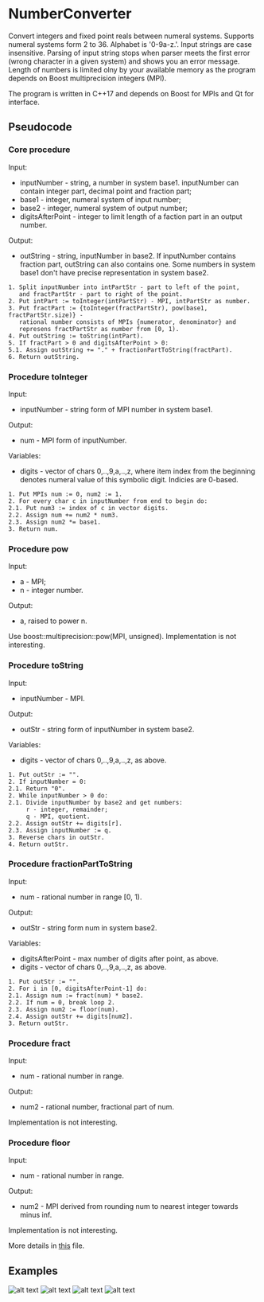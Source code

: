 # NumberConverter
Convert integers and fixed point reals between numeral systems. Supports numeral systems form 2 to 36. Alphabet is '0-9a-z\.'. Input strings are case insensitive. Parsing of input string stops when parser meets the first error (wrong character in a given system) and shows you an error message. Length of numbers is limited olny by your available memory as the program depends on Boost multiprecision integers (MPI).

The program is written in C++17 and depends on Boost for MPIs and Qt for interface.

## Pseudocode
### Core procedure
Input: 
- inputNumber - string, a number in system base1. inputNumber can contain integer part, decimal point and fraction part;
- base1 - integer, numeral system of input number;
- base2 - integer, numeral system of output number;
- digitsAfterPoint - integer to limit length of a faction part in an output number.

Output:
- outString - string, inputNumber in base2. If inputNumber contains fraction part, outString can also contains one.  Some numbers in system base1 don't have precise representation in system base2.

```
1. Split inputNumber into intPartStr - part to left of the point, 
   and fractPartStr - part to right of the point.
2. Put intPart := toInteger(intPartStr) - MPI, intPartStr as number.
3. Put fractPart := {toInteger(fractPartStr), pow(base1, fractPartStr.size)} - 
   rational number consists of MPIs {numerator, denominator} and
   represens fractPartStr as number from [0, 1).
4. Put outString := toString(intPart).
5. If fractPart > 0 and digitsAfterPoint > 0:
5.1. Assign outString += "." + fractionPartToString(fractPart).
6. Return outString.
```

### Procedure toInteger
Input: 
- inputNumber - string form of MPI number in system base1.

Output:
- num - MPI form of inputNumber.

Variables:
- digits - vector of chars 0,..,9,a,..,z, where item index from the beginning denotes numeral value of this symbolic digit. Indicies are 0-based.

```
1. Put MPIs num := 0, num2 := 1.
2. For every char c in inputNumber from end to begin do:
2.1. Put num3 := index of c in vector digits.
2.2. Assign num += num2 * num3.
2.3. Assign num2 *= base1.
3. Return num.
```

### Procedure pow
Input: 
- a - MPI;
- n - integer number.

Output:
- a, raised to power n.

Use boost::multiprecision::pow(MPI, unsigned). Implementation is not interesting.

### Procedure toString
Input: 
- inputNumber - MPI.

Output:
- outStr - string form of inputNumber in system base2.

Variables:
- digits - vector of chars 0,..,9,a,..,z, as above.

```
1. Put outStr := "".
2. If inputNumber = 0:
2.1. Return "0".
2. While inputNumber > 0 do:
2.1. Divide inputNumber by base2 and get numbers:
     r - integer, remainder;
     q - MPI, quotient.
2.2. Assign outStr += digits[r].
2.3. Assign inputNumber := q.
3. Reverse chars in outStr.
4. Return outStr.
```

### Procedure fractionPartToString
Input: 
- num - rational number in range \[0, 1\).

Output:
- outStr - string form num in system base2.

Variables:
- digitsAfterPoint - max number of digits after point, as above.
- digits - vector of chars 0,..,9,a,..,z, as above.

```
1. Put outStr := "".
2. For i in [0, digitsAfterPoint-1] do:
2.1. Assign num := fract(num) * base2.
2.2. If num = 0, break loop 2.
2.3. Assign num2 := floor(num).
2.4. Assign outStr += digits[num2].
3. Return outStr.
```

### Procedure fract
Input: 
- num - rational number in range.

Output:
- num2 - rational number, fractional part of num.

Implementation is not interesting.

### Procedure floor
Input: 
- num - rational number in range.

Output:
- num2 - MPI derived from rounding num to nearest integer towards minus inf.

Implementation is not interesting.

More details in [this](NumberConverter.cpp) file.

## Examples
![alt text](examples/example1.png)
![alt text](examples/example2.png)
![alt text](examples/example3.png)
![alt text](examples/example4.png)

